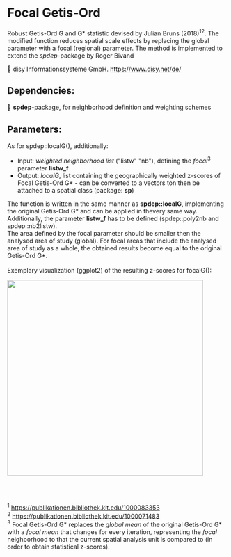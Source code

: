 # Focal Getis-Ord
Robust Getis-Ord G and G* statistic devised by Julian Bruns (2018)<sup>1</sup><sup>2</sup>. The modified function reduces spatial scale effects by replacing the global parameter with a focal (regional) parameter. The method is implemented to extend the _spdep_-package by Roger Bivand</br>

:round_pushpin: disy Informationssysteme GmbH. https://www.disy.net/de/ <br/>

## Dependencies:<br/>
:wrench: __spdep__-package, for neighborhood definition and weighting schemes<br/>

## Parameters:<br/>
As for spdep::localG(), additionally:
- Input: _weighted neighborhood list_ ("listw" "nb"), defining the _focal_<sup>3</sup> parameter __listw_f__<br/>
- Output: _localG_, list containing the geographically weighted z-scores of Focal Getis-Ord G* - can be converted to a vectors ton then be attached to a spatial class (package: __sp__)<br/>

The function is written in the same manner as __spdep::localG__, implementing the original Getis-Ord G* and can be applied in thevery same way. Additionally, the parameter __listw_f__ has to be defined (spdep::poly2nb and spdep::nb2listw).<br/>
The area defined by the focal parameter should be smaller then the analysed area of study (global). For focal areas that include the analysed area of study as a whole, the obtained results become equal to the original Getis-Ord G*.<br/><br/>
Exemplary visualization (ggplot2) of the resulting z-scores for focalG():<br/>
<p float="center">
  <img src="https://github.com/OliverHennhoefer/r-focal-getis-ord/blob/master/img/focal.png" width="450">
</p><br/><br/>

<sup>1</sup> https://publikationen.bibliothek.kit.edu/1000083353<br/>
<sup>2</sup> https://publikationen.bibliothek.kit.edu/1000071483<br/>
<sup>3</sup> Focal Getis-Ord G* replaces the _global mean_ of the original Getis-Ord G* with a _focal mean_ that changes for every iteration, representing the _focal_ neighborhood to that the current spatial analysis unit is compared to (in order to obtain statistical z-scores).


